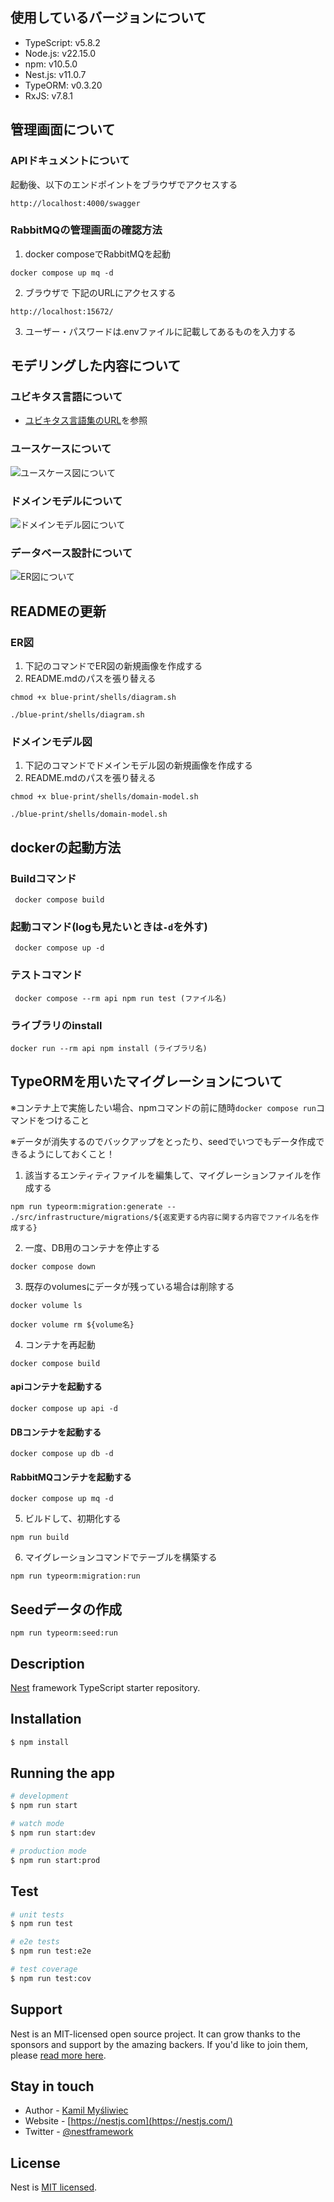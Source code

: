 ## 使用しているバージョンについて
- TypeScript: v5.8.2
- Node.js: v22.15.0
- npm: v10.5.0
- Nest.js: v11.0.7
- TypeORM: v0.3.20
- RxJS: v7.8.1

## 管理画面について
### APIドキュメントについて
起動後、以下のエンドポイントをブラウザでアクセスする
```
http://localhost:4000/swagger
```

### RabbitMQの管理画面の確認方法
1. docker composeでRabbitMQを起動
```
docker compose up mq -d
```
2. ブラウザで 下記のURLにアクセスする
```
http://localhost:15672/
```
3. ユーザー・パスワードは.envファイルに記載してあるものを入力する


## モデリングした内容について
### ユビキタス言語について
- [ユビキタス言語集のURL](https://docs.google.com/spreadsheets/d/1iG-OT2WOR4m4MekhEshM-utDvKH2KD6XZsPkvSSkf1k/edit?gid=0#gid=0)を参照

### ユースケースについて
![ユースケース図について](assets/usecase-diagram.png)
### ドメインモデルについて
![ドメインモデル図について](assets/domain-models/20250608211700-domain-model.png)
### データベース設計について
![ER図について](assets/relations/20250103163134-relations.png)


## READMEの更新
### ER図
1. 下記のコマンドでER図の新規画像を作成する
2. README.mdのパスを張り替える

```
chmod +x blue-print/shells/diagram.sh

./blue-print/shells/diagram.sh
```

### ドメインモデル図
1. 下記のコマンドでドメインモデル図の新規画像を作成する
2. README.mdのパスを張り替える

```
chmod +x blue-print/shells/domain-model.sh

./blue-print/shells/domain-model.sh
```


## dockerの起動方法

### Buildコマンド
```
 docker compose build
```

### 起動コマンド(logも見たいときは`-d`を外す)
```
 docker compose up -d
```

### テストコマンド
```
 docker compose --rm api npm run test (ファイル名)
```

### ライブラリのinstall
```
docker run --rm api npm install (ライブラリ名)
```

## TypeORMを用いたマイグレーションについて

※コンテナ上で実施したい場合、npmコマンドの前に随時`docker compose run`コマンドをつけること

※データが消失するのでバックアップをとったり、seedでいつでもデータ作成できるようにしておくこと！

1. 該当するエンティティファイルを編集して、マイグレーションファイルを作成する
```
npm run typeorm:migration:generate -- ./src/infrastructure/migrations/${返変更する内容に関する内容でファイル名を作成する}
```

2. 一度、DB用のコンテナを停止する
```
docker compose down
```

3. 既存のvolumesにデータが残っている場合は削除する
```
docker volume ls
```

```
docker volume rm ${volume名}
```

4. コンテナを再起動
```
docker compose build
```
#### apiコンテナを起動する
```
docker compose up api -d
```

#### DBコンテナを起動する
```
docker compose up db -d
```
#### RabbitMQコンテナを起動する
```
docker compose up mq -d
```
5. ビルドして、初期化する
```
npm run build
```

6. マイグレーションコマンドでテーブルを構築する
```
npm run typeorm:migration:run
```

## Seedデータの作成
```
npm run typeorm:seed:run
```

## Description

[Nest](https://github.com/nestjs/nest) framework TypeScript starter repository.

## Installation

```bash
$ npm install
```

## Running the app

```bash
# development
$ npm run start

# watch mode
$ npm run start:dev

# production mode
$ npm run start:prod
```

## Test

```bash
# unit tests
$ npm run test

# e2e tests
$ npm run test:e2e

# test coverage
$ npm run test:cov
```

## Support

Nest is an MIT-licensed open source project. It can grow thanks to the sponsors and support by the amazing backers. If you'd like to join them, please [read more here](https://docs.nestjs.com/support).

## Stay in touch

- Author - [Kamil Myśliwiec](https://kamilmysliwiec.com)
- Website - [https://nestjs.com](https://nestjs.com/)
- Twitter - [@nestframework](https://twitter.com/nestframework)

## License

Nest is [MIT licensed](LICENSE).
